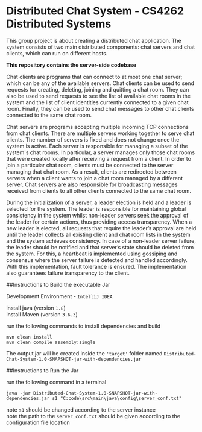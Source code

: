 # Distributed Chat System - CS4262 Distributed Systems

This group project is about creating a distributed chat application. The system consists of two main distributed components: chat servers and chat clients, which can run on different hosts. <br/> 

**This repository contains the server-side codebase** 

Chat clients are programs that can connect to at most one chat server; which can be any of the available servers. Chat clients can be used to send requests for creating, deleting, joining and quitting a chat room. They can also be used to send requests to see the list of available chat rooms in the system and the list of client identities currently connected to a given chat room. Finally, they can be used to send chat messages to other chat clients connected to the same chat room. <br/> 

Chat servers are programs accepting multiple incoming TCP connections from chat clients. There are multiple servers working together to serve chat clients. The number of servers is fixed and does not change once the system is active. Each server is responsible for managing a subset of the system's chat rooms. In particular, a server manages only those chat rooms that were created locally after receiving a request from a client. In order to join a particular chat room, clients must be connected to the server managing that chat room. As a result, clients are redirected between servers when a client wants to join a chat room managed by a different server. Chat servers are also responsible for broadcasting messages received from clients to all other clients connected to the same chat room.   <br/>

During the initialization of a server, a leader election is held and a leader is selected
for the system. The leader is responsible for maintaining global consistency in the
system whilst non-leader servers seek the approval of the leader for certain actions,
thus providing access transparency. When a new leader is elected, all requests that
require the leader’s approval are held until the leader collects all existing client and
chat room lists in the system and the system achieves consistency. In case of a
non-leader server failure, the leader should be notified and that server’s state should
be deleted from the system. For this, a heartbeat is implemented using gossiping and
consensus where the server failure is detected and handled accordingly. With this
implementation, fault tolerance is ensured. The implementation also guarantees
failure transparency to the client. <br/>


##Instructions to Build the executable Jar

Development Environment - `IntelliJ IDEA`

install java (version `1.8`)
\
install Maven (version `3.6.3`)

run the following commands to install dependencies and build 
 
 `mvn clean install `
 \
 `mvn clean compile assembly:single`
 
The output jar will be created inside the `'target'` folder named `Distributed-Chat-System-1.0-SNAPSHOT-jar-with-dependencies.jar`

##Instructions to Run the Jar

run the following command in a terminal 

`java -jar Distributed-Chat-System-1.0-SNAPSHOT-jar-with-dependencies.jar s1 "C:code\src\main\java\config\server_conf.txt"`

note `s1` should be changed according to the server instance
\
note the path to the `server_conf.txt` should be given according to the configuration file location
